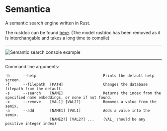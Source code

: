 # Semantica

A semantic search engine written in Rust.

The rustdoc can be found [here](https://htmlpreview.github.io/?https://github.com/ThatLukeDev/semantica/blob/main/doc/lib/index.html).
(The model rustdoc has been removed as it is interchangable and takes a long time to compile)

---

![Semantic search console example](https://github.com/user-attachments/assets/45d9a664-092f-4ff4-874e-fae83897401d)

---

Command line arguments:
```
-h      --help                              Prints the default help screen.
-f      --filepath  [PATH]                  Changes the database filepath from the default.
-s      --search    [NAME]                  Returns the index from the specified name embeddings, or none if not found.
-x      --remove    [VAL1] [VAL2?]          Removes a value from the semix.
-a      --add       [NAME1] [VAL1]          Adds a value into the semix.
                    [NAME2?] [VAL2?] ...    (VAL_ should be any positive integer index)
```
